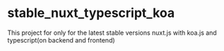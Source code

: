 # stable_nuxt_typescript_koa
This project for only for the latest stable versions nuxt.js with koa.js and typescript(on backend and frontend)
